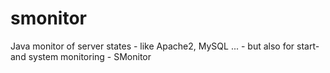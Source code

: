 # smonitor
Java monitor of server states - like Apache2, MySQL ... - but also for start- and system monitoring - SMonitor
